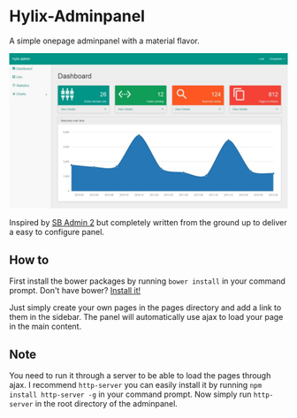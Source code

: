 # Hylix-Adminpanel
A simple onepage adminpanel with a material flavor.

![Adminpanel screenshot](screenshot.jpg)

Inspired by [SB Admin 2](http://startbootstrap.com/template-overviews/sb-admin-2/) but completely written from the ground up to deliver a easy to configure panel.

## How to
First install the bower packages by running `bower install` in your command prompt. Don't have bower? [Install it!](http://bower.io/)

Just simply create your own pages in the pages directory and add a link to them in the sidebar. The panel will automatically use ajax to load your page in the main content.

## Note
You need to run it through a server to be able to load the pages through ajax. I recommend `http-server` you can easily install it by running `npm install http-server -g` in your command prompt. Now simply run `http-server` in the root directory of the adminpanel.
